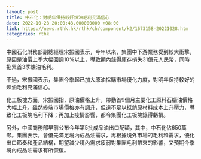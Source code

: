 ```yaml
---
layout: post
title: 中石化：對明年保持較好煉油毛利充滿信心
date: 2022-10-28 20:00:43.000000000 +08:00
link: https://news.rthk.hk/rthk/ch/component/k2/1673158-20221028.htm
categories: rthk
---
```


中國石化財務部副總經理宋振國表示，今年以來，集團中下游業務受到較大衝擊，原因是油價上季大幅回調10%以上，導致期內錄得庫存損失31億元人民幣，同時拖累首3季煉油毛利。

不過，宋振國表示，集團今季起已加大原油採購市場優化力度，對明年保持較好的煉油毛利充滿信心。

化工板塊方面，宋振國指，原油價格上升，帶動首9個月主要化工原料石腦油價格大幅上升。雖然終端市場價格亦有調升，但遠不足以抵銷原材料成本上升壓力，導致化工板塊毛利下降；再加上疫情影響，都令集團化工板塊錄得虧損。

另外，中國商務部早前公布今年第5批成品油出口配額，其中，中石化佔650萬噸。集團表示，會優先滿足境內成品油需求，再根據境外市場的毛利和需求，優化出口節奏和產品結構，期望減少境內需求疲弱對集團毛利帶來的影響，又預期今季境內成品油需求有所恢復。
